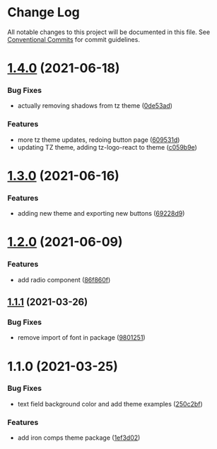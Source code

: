 # Change Log

All notable changes to this project will be documented in this file.
See [Conventional Commits](https://conventionalcommits.org) for commit guidelines.

# [1.4.0](https://github.com/TractorZoom/component-library/compare/@tractorzoom/theme@1.3.0...@tractorzoom/theme@1.4.0) (2021-06-18)


### Bug Fixes

* actually removing shadows from tz theme ([0de53ad](https://github.com/TractorZoom/component-library/commit/0de53ad322b87c5d6bc5eb8f6d3e0bd4ff7b2776))


### Features

* more tz theme updates, redoing button page ([609531d](https://github.com/TractorZoom/component-library/commit/609531dc32cfcc516c0b2ae89b37f3dc76d1817e))
* updating TZ theme, adding tz-logo-react to theme ([c059b9e](https://github.com/TractorZoom/component-library/commit/c059b9e70f2f3c41219dca844fe40bfb1f5269db))





# [1.3.0](https://github.com/TractorZoom/component-library/compare/@tractorzoom/theme@1.2.0...@tractorzoom/theme@1.3.0) (2021-06-16)


### Features

* adding new theme and exporting new buttons ([69228d9](https://github.com/TractorZoom/component-library/commit/69228d9f67bd5b1e85d9e2877388a9811457ee09))





# [1.2.0](https://github.com/TractorZoom/component-library/compare/@tractorzoom/theme@1.1.1...@tractorzoom/theme@1.2.0) (2021-06-09)


### Features

* add radio component ([86f860f](https://github.com/TractorZoom/component-library/commit/86f860ff6744fadc72663f725a236101b7f4d1f4))





## [1.1.1](https://github.com/TractorZoom/component-library/compare/@tractorzoom/theme@1.1.0...@tractorzoom/theme@1.1.1) (2021-03-26)


### Bug Fixes

* remove import of font in package ([9801251](https://github.com/TractorZoom/component-library/commit/9801251b378f4df5c2cfbdace0def6cf1f3338d6))





# 1.1.0 (2021-03-25)


### Bug Fixes

* text field background color and add theme examples ([250c2bf](https://github.com/TractorZoom/component-library/commit/250c2bf59cbef74e46e807ce1a45c44fef4b0659))


### Features

* add iron comps theme package ([1ef3d02](https://github.com/TractorZoom/component-library/commit/1ef3d022372769761f1cc2071784f7b84c20c7b0))
